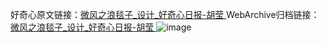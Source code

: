 好奇心原文链接：[微风之浪毯子_设计_好奇心日报-胡莹 ](https://www.qdaily.com/articles/11465.html)
WebArchive归档链接：[微风之浪毯子_设计_好奇心日报-胡莹 ](http://web.archive.org/web/20190623165346/https://www.qdaily.com/articles/11465.html)
![image](http://ww3.sinaimg.cn/large/007d5XDply1g3w93cpu6tj30u02p7to6)